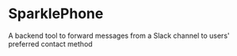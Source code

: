 # SparklePhone
A backend tool to forward messages from a Slack channel to users' preferred contact method
